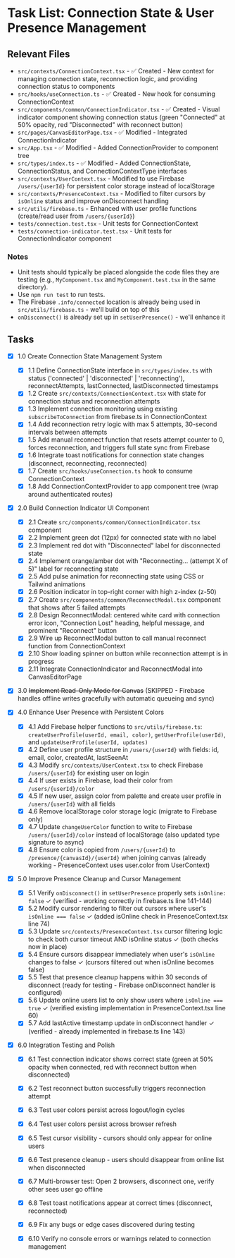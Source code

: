 # Task List: Connection State & User Presence Management

## Relevant Files

- `src/contexts/ConnectionContext.tsx` - ✅ Created - New context for managing connection state, reconnection logic, and providing connection status to components
- `src/hooks/useConnection.ts` - ✅ Created - New hook for consuming ConnectionContext
- `src/components/common/ConnectionIndicator.tsx` - ✅ Created - Visual indicator component showing connection status (green "Connected" at 50% opacity, red "Disconnected" with reconnect button)
- `src/pages/CanvasEditorPage.tsx` - ✅ Modified - Integrated ConnectionIndicator
- `src/App.tsx` - ✅ Modified - Added ConnectionProvider to component tree
- `src/types/index.ts` - ✅ Modified - Added ConnectionState, ConnectionStatus, and ConnectionContextType interfaces
- `src/contexts/UserContext.tsx` - Modified to use Firebase `/users/{userId}` for persistent color storage instead of localStorage
- `src/contexts/PresenceContext.tsx` - Modified to filter cursors by `isOnline` status and improve onDisconnect handling
- `src/utils/firebase.ts` - Enhanced with user profile functions (create/read user from `/users/{userId}`)
- `tests/connection.test.tsx` - Unit tests for ConnectionContext
- `tests/connection-indicator.test.tsx` - Unit tests for ConnectionIndicator component

### Notes

- Unit tests should typically be placed alongside the code files they are testing (e.g., `MyComponent.tsx` and `MyComponent.test.tsx` in the same directory).
- Use `npm run test` to run tests.
- The Firebase `.info/connected` location is already being used in `src/utils/firebase.ts` - we'll build on top of this
- `onDisconnect()` is already set up in `setUserPresence()` - we'll enhance it

## Tasks

- [x] 1.0 Create Connection State Management System
  - [x] 1.1 Define ConnectionState interface in `src/types/index.ts` with status ('connected' | 'disconnected' | 'reconnecting'), reconnectAttempts, lastConnected, lastDisconnected timestamps
  - [x] 1.2 Create `src/contexts/ConnectionContext.tsx` with state for connection status and reconnection attempts
  - [x] 1.3 Implement connection monitoring using existing `subscribeToConnection` from firebase.ts in ConnectionContext
  - [x] 1.4 Add reconnection retry logic with max 5 attempts, 30-second intervals between attempts
  - [x] 1.5 Add manual reconnect function that resets attempt counter to 0, forces reconnection, and triggers full state sync from Firebase
  - [x] 1.6 Integrate toast notifications for connection state changes (disconnect, reconnecting, reconnected)
  - [x] 1.7 Create `src/hooks/useConnection.ts` hook to consume ConnectionContext
  - [x] 1.8 Add ConnectionContextProvider to app component tree (wrap around authenticated routes)

- [x] 2.0 Build Connection Indicator UI Component
  - [x] 2.1 Create `src/components/common/ConnectionIndicator.tsx` component
  - [x] 2.2 Implement green dot (12px) for connected state with no label
  - [x] 2.3 Implement red dot with "Disconnected" label for disconnected state
  - [x] 2.4 Implement orange/amber dot with "Reconnecting... (attempt X of 5)" label for reconnecting state
  - [x] 2.5 Add pulse animation for reconnecting state using CSS or Tailwind animations
  - [x] 2.6 Position indicator in top-right corner with high z-index (z-50)
  - [x] 2.7 Create `src/components/common/ReconnectModal.tsx` component that shows after 5 failed attempts
  - [x] 2.8 Design ReconnectModal: centered white card with connection error icon, "Connection Lost" heading, helpful message, and prominent "Reconnect" button
  - [x] 2.9 Wire up ReconnectModal button to call manual reconnect function from ConnectionContext
  - [x] 2.10 Show loading spinner on button while reconnection attempt is in progress
  - [x] 2.11 Integrate ConnectionIndicator and ReconnectModal into CanvasEditorPage

- [x] 3.0 ~~Implement Read-Only Mode for Canvas~~ (SKIPPED - Firebase handles offline writes gracefully with automatic queueing and sync)

- [x] 4.0 Enhance User Presence with Persistent Colors
  - [x] 4.1 Add Firebase helper functions to `src/utils/firebase.ts`: `createUserProfile(userId, email, color)`, `getUserProfile(userId)`, and `updateUserProfile(userId, updates)`
  - [x] 4.2 Define user profile structure in `/users/{userId}` with fields: id, email, color, createdAt, lastSeenAt
  - [x] 4.3 Modify `src/contexts/UserContext.tsx` to check Firebase `/users/{userId}` for existing user on login
  - [x] 4.4 If user exists in Firebase, load their color from `/users/{userId}/color`
  - [x] 4.5 If new user, assign color from palette and create user profile in `/users/{userId}` with all fields
  - [x] 4.6 Remove localStorage color storage logic (migrate to Firebase only)
  - [x] 4.7 Update `changeUserColor` function to write to Firebase `/users/{userId}/color` instead of localStorage (also updated type signature to async)
  - [x] 4.8 Ensure color is copied from `/users/{userId}` to `/presence/{canvasId}/{userId}` when joining canvas (already working - PresenceContext uses user.color from UserContext)

- [x] 5.0 Improve Presence Cleanup and Cursor Management
  - [x] 5.1 Verify `onDisconnect()` in `setUserPresence` properly sets `isOnline: false` ✓ (verified - working correctly in firebase.ts line 141-144)
  - [x] 5.2 Modify cursor rendering to filter out cursors where user's `isOnline === false` ✓ (added isOnline check in PresenceContext.tsx line 74)
  - [x] 5.3 Update `src/contexts/PresenceContext.tsx` cursor filtering logic to check both cursor timeout AND isOnline status ✓ (both checks now in place)
  - [x] 5.4 Ensure cursors disappear immediately when user's `isOnline` changes to false ✓ (cursors filtered out when isOnline becomes false)
  - [x] 5.5 Test that presence cleanup happens within 30 seconds of disconnect (ready for testing - Firebase onDisconnect handler is configured)
  - [x] 5.6 Update online users list to only show users where `isOnline === true` ✓ (verified existing implementation in PresenceContext.tsx line 60)
  - [x] 5.7 Add lastActive timestamp update in onDisconnect handler ✓ (verified - already implemented in firebase.ts line 143)

- [x] 6.0 Integration Testing and Polish
  - [x] 6.1 Test connection indicator shows correct state (green at 50% opacity when connected, red with reconnect button when disconnected)
  - [x] 6.2 Test reconnect button successfully triggers reconnection attempt
  - [x] 6.3 Test user colors persist across logout/login cycles
  - [x] 6.4 Test user colors persist across browser refresh
  - [x] 6.5 Test cursor visibility - cursors should only appear for online users
  - [x] 6.6 Test presence cleanup - users should disappear from online list when disconnected
  - [x] 6.7 Multi-browser test: Open 2 browsers, disconnect one, verify other sees user go offline
  - [x] 6.8 Test toast notifications appear at correct times (disconnect, reconnected)
  - [x] 6.9 Fix any bugs or edge cases discovered during testing
  - [x] 6.10 Verify no console errors or warnings related to connection management

